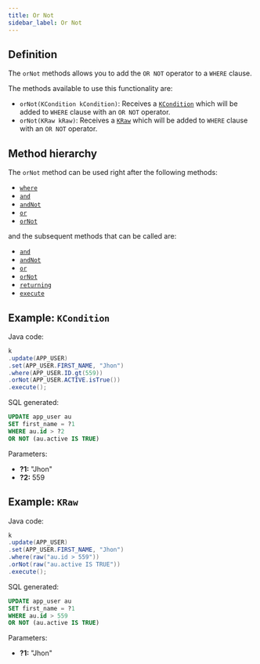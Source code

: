 ```yaml
---
title: Or Not
sidebar_label: Or Not
---
```


## Definition

The `orNot` methods allows you to add the `OR NOT` operator to a `WHERE` clause.

The methods available to use this functionality are:

- `orNot(KCondition kCondition)`: Receives a [`KCondition`](/docs/kcondition/introduction) which will be added to `WHERE` clause with an `OR NOT` operator.
- `orNot(KRaw kRaw)`: Receives a [`KRaw`](/docs/select-statement/select/introduction#7-kraw) which will be added to `WHERE` clause with an `OR NOT` operator.

## Method hierarchy

The `orNot` method can be used right after the following methods:

- [`where`](/docs/update-statement/where/)
- [`and`](/docs/update-statement/where/and)
- [`andNot`](/docs/update-statement/where/and-not)
- [`or`](/docs/update-statement/where/or)
- [`orNot`](/docs/update-statement/where/or-not)

and the subsequent methods that can be called are:

- [`and`](/docs/update-statement/where/and)
- [`andNot`](/docs/update-statement/where/and-not)
- [`or`](/docs/update-statement/where/or)
- [`orNot`](/docs/update-statement/where/or-not)
- [`returning`](/docs/update-statement/returning)
- [`execute`](/docs/select-statement/select/)

## Example: `KCondition`

Java code:

```java
k
.update(APP_USER)
.set(APP_USER.FIRST_NAME, "Jhon")
.where(APP_USER.ID.gt(559))
.orNot(APP_USER.ACTIVE.isTrue())
.execute();
```

SQL generated:

```sql
UPDATE app_user au
SET first_name = ?1
WHERE au.id > ?2
OR NOT (au.active IS TRUE)
```

Parameters:

- **?1:** "Jhon"
- **?2:** 559

## Example: `KRaw`

Java code:

```java
k
.update(APP_USER)
.set(APP_USER.FIRST_NAME, "Jhon")
.where(raw("au.id > 559"))
.orNot(raw("au.active IS TRUE"))
.execute();
```

SQL generated:

```sql
UPDATE app_user au
SET first_name = ?1
WHERE au.id > 559
OR NOT (au.active IS TRUE)
```

Parameters:

- **?1:** "Jhon"